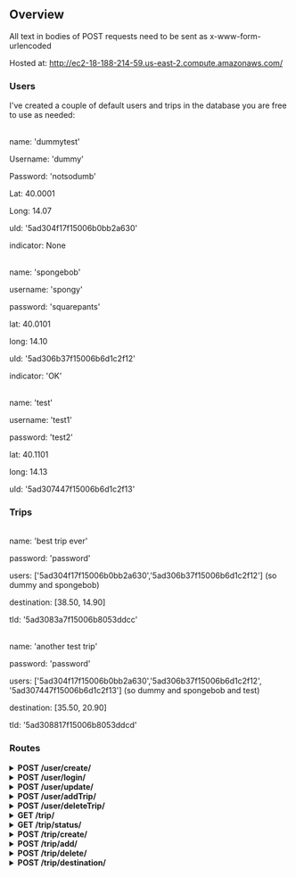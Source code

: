 ## Overview
All text in bodies of POST requests need to be sent as x-www-form-urlencoded

Hosted at: http://ec2-18-188-214-59.us-east-2.compute.amazonaws.com/

### Users
I've created a couple of default users and trips in the database you are free to use as needed:

<br/>
name: 'dummytest'

Username: 'dummy'

Password: 'notsodumb'

Lat: 40.0001

Long: 14.07

uId: '5ad304f17f15006b0bb2a630'

indicator: None

<br />
name: 'spongebob'

username: 'spongy'

password: 'squarepants'

lat: 40.0101

long: 14.10

uId: '5ad306b37f15006b6d1c2f12'

indicator: 'OK'

<br />
name: 'test'

username: 'test1'

password: 'test2'

lat: 40.1101

long: 14.13

uId: '5ad307447f15006b6d1c2f13'

### Trips

<br/>
name: 'best trip ever'

password: 'password'

users: ['5ad304f17f15006b0bb2a630','5ad306b37f15006b6d1c2f12'] (so dummy and spongebob)

destination: [38.50, 14.90]

tId: '5ad3083a7f15006b8053ddcc'

<br/>
name: 'another test trip'

password: 'password'

users: ['5ad304f17f15006b0bb2a630','5ad306b37f15006b6d1c2f12', '5ad307447f15006b6d1c2f13'] (so dummy and spongebob and test)

destination: [35.50, 20.90]

tId: '5ad308817f15006b8053ddcd'


### Routes
<details>
<summary><b>POST /user/create/</b></summary>
<br>
Route to post with certain parameters to create a user in the database. Expects username, password, and name fields, such that username
and password fields are strings no shorter than 4 characters.
Request:

    {
      'username':'weilingx96',
      'password':'testpassword',
      'name','weiling'
    }

Response:

    {
      'userId':'sdnf983421',
      'authToken':'fnwef032rkn23'
    }

OR

    {
      'error':'Password too short!'
    }

</details>

<details>
<summary><b>POST /user/login/</b></summary>
<br>


Login to an existing user account with username and password. You'll want to save the uId and authToken fields on successful login, so
that you can pass it back to the backend on certain function calls.

Request:

    {
      'username':'edwardstestaccount',
      'password':'Iamverysmart'
    }

Response:

    {
      'success':True,
      'uName':'edwardstestaccount',
      'uId':'2k4m1889sk29',
      'authToken':'21krm291rkm',
      'friends': [
        FriendObject,
        FriendObject
      ],
      'trips': [
        '124l124fs'
      ]

    }

OR if you fail to login, something like

    {
      'success': False,
      'message': 'Incorrect Password!'
    }

</details>

<details>
<summary><b>POST /user/update/</b></summary>
<br>

Not all of these fields have to be present, only fields which you want updated per request. However, authToken and uId MUST BE PRESENT.

Request:

    {
      'authToken':'124812jks9124',
      'uId':'124kj912k41',
      'name':'edward',
      'password':'newpassword',
      'lat':40.54957,
      'long':240124.24444,
      'indicator':'Restroom break'/'OK'/'Food stop'
    }

Response:

    {
      'success':True,
      'uName':'edward',
      'uId':'12j49jsoz02',
      'lat':40.54957,
      'long':240124.24444,
      'indicator':'Restroom break',
      'trips':[
        ('Boston day trip','12rsdfk23k520'
      ],
      'friends': [
        ['Myself','49124k,'],
        ['Me','124kljlfksd']
      ]
    }

</details>

<details>
<summary><b>POST /user/addTrip/</b></summary>
<br>
Route to post to add a trip to a user in the database. Expects a username, authToken, tripId
they wish to be added to, and the trip's password.

Request:

    {
      'username':'weilingx96',
      'tName':'Florida Road Trip',
      'tPassword','thisgrouprocks'
    }


Response:

    {
        'success':True,
        'tId':'12210klfsd0',
        'tName':'best trip ever',
        'tPeople': [
            'sdnf983421',
            '124su1248g9',
            'klj983jk20',
            '124019204124',
        ],
        'tDest': [2104.222,22.111104]
    }

</details>

<details>
<summary><b>POST /user/deleteTrip/</b></summary>
<br>
Route to post to delete a trip from a user in the database. Expects a userId, authToken,
and the name of the trip they wish to be deleted from.

Request:

    {
      'username':'weilingx96',
      'tName':'Florida Road Trip',
    }

Response:

    {
        'success':True,
        'tId':'12210klfsd0',
        'tName':'best trip ever',
        'tPeople': [
            'klj983jk20',
            '124019204124',
        ],
        'tDest': [2104.222,22.111104]
    }


</details>

<details>
<summary><b>GET /trip/</b></summary>
<br>

Get a compact version of all the current trips, in ordered lists of (tripname, tripID)

Request:

    (None)

Response:

    {
      trips: [
        ['bestTrip','21k9f12k'],
        ['nextBestTrip','2kr9ldj47hhh'],
        ['yougetit','l1k91k2']
      ]
    }

</details>

<details>
<summary><b>GET /trip/status/</b></summary>
<br>

Get the status of everyone in the trip (meant to be used when actively driving)

Request:

    (None)

Response:

    {
      'success':'True',
      'tId':'1241249ks0',
      'tName':'Boston road trip',
      'tPeople': [
        {
            'uName':'edward',
            'uId':'12412f9sf',
            'lat':14.1111,
            'long':214091.1,
            'indicator':'OK',
            'trips':['1240912l','1240129412']
            'friends':['12421k40','12fks0212']
        },
        {
            'uName':'Nathan',
            'uId':'824229sf',
            'lat':155.89,
            'long':21421.1,
            'indicator':'OK',
            'trips':['1240912l','12404f412']
            'friends':['1gk21k40','12fs212']
        }
      ],
      'tDest': [1240.0001,12.244412]
    }

</details>


<details>
<summary><b>POST /trip/create/</b></summary>
<br>

To create a new trip in the database. Can optionally add people to the room immediately. You'll want to save the tripId (tId) for use on future requests.

Request:

    {
      'tName':'best trip ever',
      'tPassword':'roomPassword',
      'tPeople':[
        '124su1248g9',
        'klj983jk20',
        '124019204124',
      ],
      'tDest': [2104.222,22.111104]
    }

Response:

    {
        'success':True,
        'tId':'12210klfsd0',
        'tName':'best trip ever',
        'tPeople': [
            '124su1248g9',
            'klj983jk20',
            '124019204124',
        ],
        'tDest': [2104.222,22.111104]
    }
</details>


<details>
<summary><b>POST /trip/add/</b></summary>
<br>

To add more people to an existing trip.

Request:

    {
      'tId':'sdfk2912kl1',
      'people': [
        '12l12rjk1j20',
        '124109klsss',
        '122109kfsls'
      ]
    }

Response:

    {
        'success':True,
        'tId':'12210klfsd0',
        'tName':'best trip ever',
        'tPeople': [
            '124su1248g9',
            'klj983jk20',
            '124019204124',
            '12l12rjk1j20',
            '124109klsss',
            '122109kfsls'
        ],
        'tDest': [2104.222,22.111104]
    }
</details>


<details>
<summary><b>POST /trip/delete/</b></summary>
<br>

To delete people from an existing trip.

Request:

    {
      'tId':'sdfk2912kl1',
      'people': [
        '12l12rjk1j20',
        '124109klsss',
        '122109kfsls'
      ]
    }

Response:

     {
        'success':True,
        'tId':'12210klfsd0',
        'tName':'best trip ever',
        'tPeople': [
            '124su1248g9',
            'klj983jk20',
            '124019204124'
        ],
        'tDest': [2104.222,22.111104]
    }
</details>


<details>
<summary><b>POST /trip/destination/</b></summary>
<br>

To change the destination of a current trip

Request:

    {
      'tId': '124fs9d0ss0z',
      'tDest':[120.124,124214.11]
    }

Response:

    {
        'success':True,
        'tId':'12210klfsd0',
        'tName':'best trip ever',
        'tPeople': [
            '124su1248g9',
            'klj983jk20',
            '124019204124'
        ],
        'tDest': [120.124,124214.11]
    }

</details>
